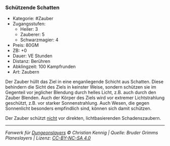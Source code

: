### Schützende Schatten

- Kategorie: #Zauber
- Zugangsstufen:
  - Heiler: 3
  - Zauberer: 5
  - Schwarzmagier: 4
- Preis: 80GM
- ZB: +0
- Dauer: VE Stunden
- Distanz: Berühren
- Abklingzeit: 100 Kampfrunden
- Art: Zaubern

Der Zauber hüllt das Ziel in eine enganliegende Schicht aus Schatten. Diese behindern die Sicht des Ziels in keinster Weise, sondern schützen sie im Gegenteil vor jeglicher Blendung durch helles Licht, z.B. auch durch den Zauber Blenden. Auch der Körper des Ziels wird vor extremer Lichtstrahlung geschützt, z.B. vor starker Sonnenstrahlung. Auch Wesen, die gegen Sonnenlicht besonders empfindlich sind, können sich damit schützen.

Der Zauber schützt <u>nicht</u> vor direkten, lichtbasierenden Schadenszaubern.

---

_Fanwerk für [Dungeonslayers](https://www.dungeonslayers.net/) © Christian Kennig | Quelle: Bruder Grimms Planeslayers | Lizenz: [CC-BY-NC-SA 4.0](https://creativecommons.org/licenses/by-nc-sa/4.0/deed.de)_
